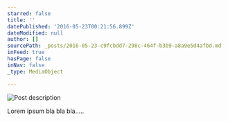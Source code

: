 ```yaml
---
starred: false
title: ''
datePublished: '2016-05-23T00:21:56.899Z'
dateModified: null
author: []
sourcePath: _posts/2016-05-23-c9fcbdd7-298c-464f-b3b9-a8a9e5d4afbd.md
inFeed: true
hasPage: false
inNav: false
_type: MediaObject

---
```

![Post description](https://the-grid-user-content.s3-us-west-2.amazonaws.com/39ca9413-5cdc-4669-bda0-1bb716ae328d.jpg)

Lorem ipsum bla bla bla.....